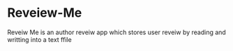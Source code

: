 # Reveiew-Me
 Reveiw Me is an author reveiw app which stores user reveiw by reading and writting into a text ffile
